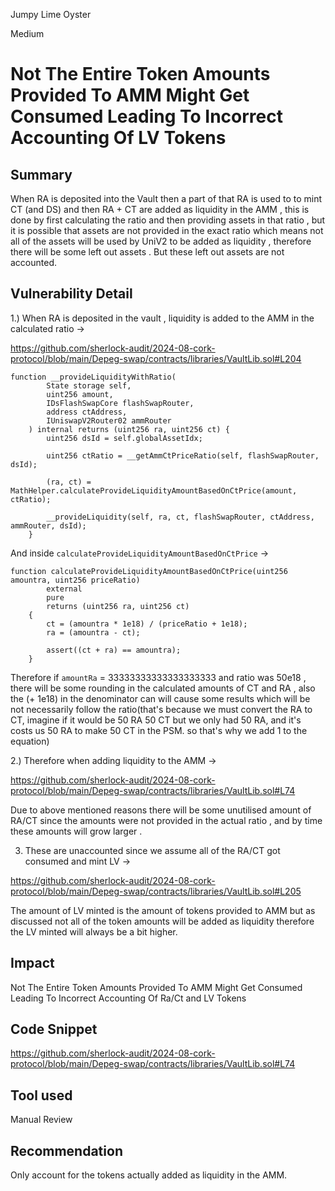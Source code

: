 Jumpy Lime Oyster

Medium

# Not The Entire Token Amounts Provided To  AMM Might Get Consumed Leading To Incorrect Accounting Of LV Tokens

## Summary

When RA is deposited into the Vault then a part of that RA is used to to mint CT (and DS) and then RA + CT are added as liquidity in the AMM , this is done by first calculating the ratio and then providing assets in that ratio , but it is possible that assets are not provided in the exact ratio which means not all of the assets will be used by UniV2 to be added as liquidity , therefore there will be some left out assets . But these left out assets are not accounted.

## Vulnerability Detail

1.) When  RA is deposited in the vault , liquidity is added to the AMM in the calculated ratio ->

https://github.com/sherlock-audit/2024-08-cork-protocol/blob/main/Depeg-swap/contracts/libraries/VaultLib.sol#L204

```solidity
function __provideLiquidityWithRatio(
        State storage self,
        uint256 amount,
        IDsFlashSwapCore flashSwapRouter,
        address ctAddress,
        IUniswapV2Router02 ammRouter
    ) internal returns (uint256 ra, uint256 ct) {
        uint256 dsId = self.globalAssetIdx;

        uint256 ctRatio = __getAmmCtPriceRatio(self, flashSwapRouter, dsId);

        (ra, ct) = MathHelper.calculateProvideLiquidityAmountBasedOnCtPrice(amount, ctRatio);

        __provideLiquidity(self, ra, ct, flashSwapRouter, ctAddress, ammRouter, dsId);
    }
```

And inside `calculateProvideLiquidityAmountBasedOnCtPrice` ->

```solidity
function calculateProvideLiquidityAmountBasedOnCtPrice(uint256 amountra, uint256 priceRatio)
        external
        pure
        returns (uint256 ra, uint256 ct)
    {
        ct = (amountra * 1e18) / (priceRatio + 1e18);
        ra = (amountra - ct);

        assert((ct + ra) == amountra);
    }
```

Therefore if `amountRa` = 33333333333333333333 and ratio was 50e18 , there will be some rounding in the calculated amounts of CT and RA , also the (+ 1e18) in the denominator can will cause some results which will be not necessarily follow the ratio(that's because we must convert the RA to CT, imagine if it would be 50 RA 50 CT but we only had 50 RA, and it's costs us 50 RA to make 50 CT in the PSM. so that's why we add 1 to the equation)

2.) Therefore when adding liquidity to the AMM -> 

https://github.com/sherlock-audit/2024-08-cork-protocol/blob/main/Depeg-swap/contracts/libraries/VaultLib.sol#L74

Due to above mentioned reasons there will be some unutilised amount of RA/CT since the amounts were not provided in the actual ratio , and by time these amounts will grow larger . 

3. These are unaccounted since we assume all of the RA/CT got consumed and mint LV ->

https://github.com/sherlock-audit/2024-08-cork-protocol/blob/main/Depeg-swap/contracts/libraries/VaultLib.sol#L205

The amount of LV minted is the amount of tokens provided to  AMM but as discussed not all of the token amounts will be added as liquidity therefore the LV minted will always be a bit higher.

## Impact

Not The Entire Token Amounts Provided To  AMM Might Get Consumed Leading To Incorrect Accounting Of Ra/Ct and LV Tokens

## Code Snippet


https://github.com/sherlock-audit/2024-08-cork-protocol/blob/main/Depeg-swap/contracts/libraries/VaultLib.sol#L74

## Tool used

Manual Review

## Recommendation

Only account for the tokens actually added as liquidity in the AMM.
